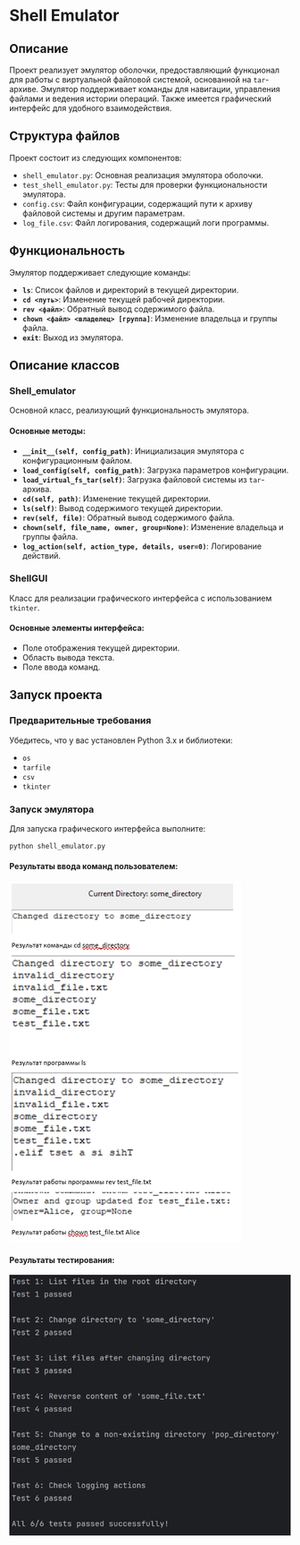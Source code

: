 # Shell Emulator

## Описание

Проект реализует эмулятор оболочки, предоставляющий функционал для работы с виртуальной файловой системой, основанной на `tar`-архиве. Эмулятор поддерживает команды для навигации, управления файлами и ведения истории операций. Также имеется графический интерфейс для удобного взаимодействия.

## Структура файлов

Проект состоит из следующих компонентов:

- `shell_emulator.py`: Основная реализация эмулятора оболочки.
- `test_shell_emulator.py`: Тесты для проверки функциональности эмулятора.
- `config.csv`: Файл конфигурации, содержащий пути к архиву файловой системы и другим параметрам.
- `log_file.csv`: Файл логирования, содержащий логи программы.


## Функциональность

Эмулятор поддерживает следующие команды:

- **`ls`**: Список файлов и директорий в текущей директории.
- **`cd <путь>`**: Изменение текущей рабочей директории.
- **`rev <файл>`**: Обратный вывод содержимого файла.
- **`chown <файл> <владелец> [группа]`**: Изменение владельца и группы файла.
- **`exit`**: Выход из эмулятора.

## Описание классов

### Shell_emulator

Основной класс, реализующий функциональность эмулятора.

#### Основные методы:

- **`__init__(self, config_path)`**: Инициализация эмулятора с конфигурационным файлом.
- **`load_config(self, config_path)`**: Загрузка параметров конфигурации.
- **`load_virtual_fs_tar(self)`**: Загрузка файловой системы из `tar`-архива.
- **`cd(self, path)`**: Изменение текущей директории.
- **`ls(self)`**: Вывод содержимого текущей директории.
- **`rev(self, file)`**: Обратный вывод содержимого файла.
- **`chown(self, file_name, owner, group=None)`**: Изменение владельца и группы файла.
- **`log_action(self, action_type, details, user=0)`**: Логирование действий.

### ShellGUI

Класс для реализации графического интерфейса с использованием `tkinter`.

#### Основные элементы интерфейса:

- Поле отображения текущей директории.
- Область вывода текста.
- Поле ввода команд.

## Запуск проекта

### Предварительные требования

Убедитесь, что у вас установлен Python 3.x и библиотеки:

- `os`
- `tarfile`
- `csv`
- `tkinter`

### Запуск эмулятора

Для запуска графического интерфейса выполните:

```bash
python shell_emulator.py
```

#### Результаты ввода команд пользователем:
![My Image](images/Scrin.PNG)

#### Результаты тестирования:
![My Image](images/Scrin1.png)
